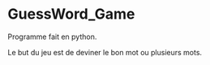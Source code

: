 # GuessWord_Game

Programme fait en python.

Le but du jeu est de deviner le bon mot ou plusieurs mots.
